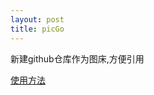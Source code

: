 ```yaml
---
layout: post
title: picGo
---
```


新建github仓库作为图床,方便引用

[使用方法](https://picgo.github.io/PicGo-Doc/zh/guide/getting-started.html#%E5%BF%AB%E9%80%9F%E4%B8%8A%E6%89%8B)


